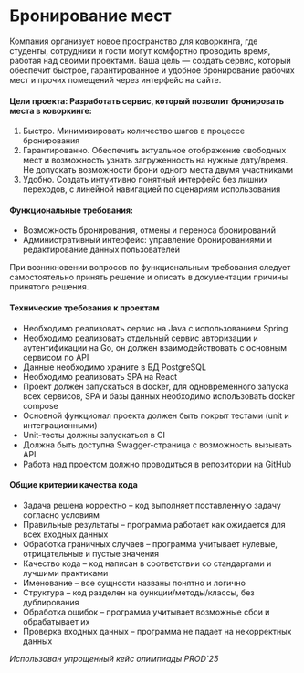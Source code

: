 # Бронирование мест

Компания организует новое пространство для коворкинга, где студенты, сотрудники и гости могут комфортно проводить время, работая над своими проектами. Ваша цель — создать сервис, который обеспечит быстрое, гарантированное и удобное бронирование рабочих мест и прочих помещений через интерфейс на сайте.


#### Цели проекта: Разработать сервис, который позволит бронировать места в коворкинге:

1. Быстро. Минимизировать количество шагов в процессе бронирования
2. Гарантированно. Обеспечить актуальное отображение свободных мест и возможность узнать загруженность на нужные дату/время. Не допускать возможности брони одного места двумя участниками
3. Удобно. Создать интуитивно понятный интерфейс без лишних переходов, с линейной навигацией по сценариям использования


#### Функциональные требования:

- Возможность бронирования, отмены и переноса бронирований
- Административный интерфейс: управление бронированиями и редактирование данных пользователей

При возникновении вопросов по функциональным требования следует самостоятельно принять решение и описать в документации причины принятого решения.

#### Технические требования к проектам

- Необходимо реализовать сервис на Java с использованием Spring
- Необходимо реализовать отдельный сервис авторизации и аутентификации на Go, он должен взаимодействовать с основным сервисом по API
- Данные необходимо храните в БД PostgreSQL
- Необходимо реализовать SPA на React
- Проект должен запускаться в docker, для одновременного запуска всех сервисов, SPA и базы данных необходимо использовать docker compose
- Основной функционал проекта должен быть покрыт тестами (unit и интеграционными)
- Unit-тесты должны запускаться в CI
- Должна быть доступна Swagger-страница с возможность вызывать API
- Работа над проектом должно проводиться в репозитории на GitHub

#### Общие критерии качества кода

- Задача решена корректно – код выполняет поставленную задачу согласно условиям
- Правильные результаты – программа работает как ожидается для всех входных данных
- Обработка граничных случаев – программа учитывает нулевые, отрицательные и пустые значения
- Качество кода – код написан в соответствии со стандартами и лучшими практиками
- Именование – все сущности названы понятно и логично
- Структура – код разделен на функции/методы/классы, без дублирования
- Обработка ошибок – программа учитывает возможные сбои и обрабатывает их
- Проверка входных данных – программа не падает на некорректных данных


*Использован упрощенный кейс олимпиады PROD`25*
